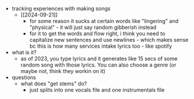   * tracking experiences with making songs
    * [[2024-09-21]]
      * for some reason it sucks at certain words like "lingering" and "physical" - it will just say random gibberish instead
      * for it to get the words and flow right, i think you need to capitalize new sentences and use newlines - which makes sense bc this is how many services intake lyrics too - like spotify
  * what is it?
    * as of 2023, you type lyrics and it generates like 15 secs of some random song with those lyrics. You can also choose a genre (or maybe not, think they workin on it)
  * questions
    * what does "get stems" do?
      * just splits into one vocals file and one instrumentals file